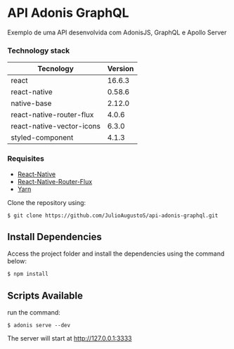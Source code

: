 # API Adonis GraphQL

Exemplo de uma API desenvolvida com AdonisJS, GraphQL e Apollo Server

### Technology stack
| Tecnology                     | Version          |
|-------------------------------|------------------|
| react                         | 16.6.3           |
| react-native                  | 0.58.6           |
| native-base                   | 2.12.0           |
| react-native-router-flux      | 4.0.6            |
| react-native-vector-icons     | 6.3.0            |
| styled-component              | 4.1.3            |

### Requisites
* [React-Native](https://facebook.github.io/react-native/docs/getting-started)
* [React-Native-Router-Flux](https://github.com/aksonov/react-native-router-flux)
* [Yarn](https://yarnpkg.com/en/docs/install)

Clone the repository using:

```
$ git clone https://github.com/JulioAugustoS/api-adonis-graphql.git
```

## Install Dependencies

Access the project folder and install the dependencies using the command below:

```
$ npm install
```

## Scripts Available

run the command:

```
$ adonis serve --dev
```

The server will start at http://127.0.0.1:3333
